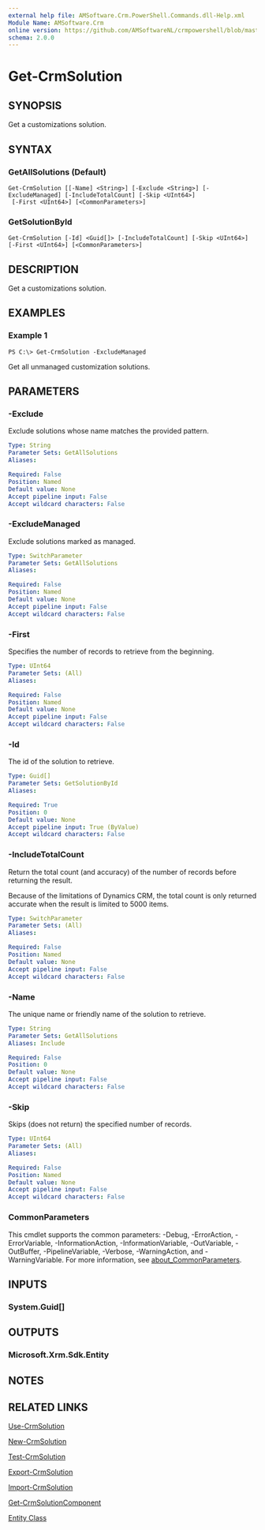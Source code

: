 ```yaml
---
external help file: AMSoftware.Crm.PowerShell.Commands.dll-Help.xml
Module Name: AMSoftware.Crm
online version: https://github.com/AMSoftwareNL/crmpowershell/blob/master/docs/Get-CrmSolution.md
schema: 2.0.0
---
```


# Get-CrmSolution

## SYNOPSIS
Get a customizations solution.

## SYNTAX

### GetAllSolutions (Default)
```
Get-CrmSolution [[-Name] <String>] [-Exclude <String>] [-ExcludeManaged] [-IncludeTotalCount] [-Skip <UInt64>]
 [-First <UInt64>] [<CommonParameters>]
```

### GetSolutionById
```
Get-CrmSolution [-Id] <Guid[]> [-IncludeTotalCount] [-Skip <UInt64>] [-First <UInt64>] [<CommonParameters>]
```

## DESCRIPTION
Get a customizations solution.

## EXAMPLES

### Example 1
```
PS C:\> Get-CrmSolution -ExcludeManaged
```

Get all unmanaged customization solutions.

## PARAMETERS

### -Exclude
Exclude solutions whose name matches the provided pattern.

```yaml
Type: String
Parameter Sets: GetAllSolutions
Aliases:

Required: False
Position: Named
Default value: None
Accept pipeline input: False
Accept wildcard characters: False
```

### -ExcludeManaged
Exclude solutions marked as managed.

```yaml
Type: SwitchParameter
Parameter Sets: GetAllSolutions
Aliases:

Required: False
Position: Named
Default value: None
Accept pipeline input: False
Accept wildcard characters: False
```

### -First
Specifies the number of records to retrieve from the beginning.

```yaml
Type: UInt64
Parameter Sets: (All)
Aliases:

Required: False
Position: Named
Default value: None
Accept pipeline input: False
Accept wildcard characters: False
```

### -Id
The id of the solution to retrieve.

```yaml
Type: Guid[]
Parameter Sets: GetSolutionById
Aliases:

Required: True
Position: 0
Default value: None
Accept pipeline input: True (ByValue)
Accept wildcard characters: False
```

### -IncludeTotalCount
Return the total count (and accuracy) of the number of records before returning the result.

Because of the limitations of Dynamics CRM, the total count is only returned accurate when the result is limited to 5000 items.

```yaml
Type: SwitchParameter
Parameter Sets: (All)
Aliases:

Required: False
Position: Named
Default value: None
Accept pipeline input: False
Accept wildcard characters: False
```

### -Name
The unique name or friendly name of the solution to retrieve.

```yaml
Type: String
Parameter Sets: GetAllSolutions
Aliases: Include

Required: False
Position: 0
Default value: None
Accept pipeline input: False
Accept wildcard characters: False
```

### -Skip
Skips (does not return) the specified number of records.

```yaml
Type: UInt64
Parameter Sets: (All)
Aliases:

Required: False
Position: Named
Default value: None
Accept pipeline input: False
Accept wildcard characters: False
```

### CommonParameters
This cmdlet supports the common parameters: -Debug, -ErrorAction, -ErrorVariable, -InformationAction, -InformationVariable, -OutVariable, -OutBuffer, -PipelineVariable, -Verbose, -WarningAction, and -WarningVariable. For more information, see [about_CommonParameters](http://go.microsoft.com/fwlink/?LinkID=113216).

## INPUTS

### System.Guid[]

## OUTPUTS

### Microsoft.Xrm.Sdk.Entity

## NOTES

## RELATED LINKS

[Use-CrmSolution](Use-CrmSolution.md)

[New-CrmSolution](New-CrmSolution.md)

[Test-CrmSolution](Test-CrmSolution.md)

[Export-CrmSolution](Export-CrmSolution.md)

[Import-CrmSolution](Import-CrmSolution.md)

[Get-CrmSolutionComponent](Get-CrmSolutionComponent.md)

[Entity Class](https://msdn.microsoft.com/library/microsoft.xrm.sdk.entity.aspx)
